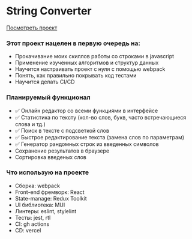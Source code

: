 # String Converter

[Посмотреть проект](https://string-converter.vercel.app)

### Этот проект нацелен в первую очередь на:

- Прокачивание моих скиллов работы со строками в javascript
- Применение изученных алгоритмов и структур данных
- Научится настраивать проект с нуля с помощью webpack
- Понять, как правильно покрывать код тестами
- Научится делать CI/CD

### Планируемый функционал

- ✅ Онлайн редактор со всеми функциями в интерфейсе
- ✅ Статистика по тексту (кол-во слов, букв, часто встречающиеся слова и тд.)
- ✅ Поиск в тексте с подсветкой слов
- ✅ Быстрое редактирование текста (замена слов по параметрам)
- ✅ Генератор рандомных строк из введенных символов
- Сохранение результатов в браузере
- Сортировка введеных слов

### Что использую на проекте

- Сборка: webpack
- Front-end фремворк: React
- State-manage: Redux Toolkit
- UI библиотека: MUI
- Линтеры: eslint, stylelint
- Тесты: jest, rtl
- CI: gh actions
- CD: vercel
